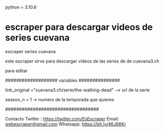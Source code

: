 
python = 3.10.6

# escraper para descargar videos de series cuevana
escraper series cuevana

este escraper sirve para descargar videos de las series de  de cuevana3.ch

para editar

################### variables ###############


link_original ="cuevana3.ch/serie/the-walking-dead" --> url de la serie

season_n  = 1 -> numero de la temporada que quieres

##################################


Contacto
Twitter :  https://twitter.com/EsEscraper
Email:  webescraper@gmail.com
Whatsapp:  https://bit.ly/46J66Kr
